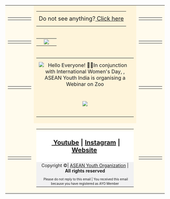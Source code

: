 <html>
	<body>
		<table align="center" valign="center" width="100%" bgcolor="#FFFBED">
			<tr id="Row1">
        <td>
          <table bgcolor="#FFFBED">
            <td align="center" valign="center" width="150px" id="C1R1">
            </td>
          </table>
        <td bgcolor="#FEF4DA" id="C2R1">     
          <table align="center" valign="center" width="600px" bgcolor="#FEF4DA" id="CenterClickHere">
          <tr>
            <td align="center" valign="center" width="100%" height="10px"></td>
            </tr>
          <tr>
            <td align="center" valign="center" width="100%" height="10px"><span style="font-size:18px">Do not see anything?<a href="https://forms.gle/PSyGgt85yzpLxzpb8" target="_blank"> Click here</a></span></td>
            </tr>
            <tr>
            <td align="center" valign="center" width="100%" height="10px"></td>
            </tr>
          </table>
        </td>
        <td>
          <table bgcolor="#FFFBED">
            <td align="center" valign="center" width="150px" id="C3R1">
            </td>
          </table>
        </td>
        </td>
      </tr><tr id="Row2">
        <td>
          <table bgcolor="#FFFBED">
            <td align="center" valign="center" width="150px" id="emptyleft">
            </td>
          </table>
        <td bgcolor="#FEF4DA" id="C2R1">
          <table align="center" valign="center" width="600px" bgcolor="#FEF4DA" id="TopLogo">
          <td align="center" valign="center" width="50%">
                <align="center" valign="center" width="200px"><img size="25%" src="https://aseanyouthnet.files.wordpress.com/2020/10/giftyellow.gif">
              </td>
          </table>
        </td>
        <td>
          <table>
            <td align="center" valign="center" width="150px" id="emptyright">
            </td>
          </table>
        </td>
        </td>
      </tr>
      <tr id="Row3">
        <td>
          <table>
            <td align="center" valign="center" width="150px" id="EmptyTopLeft">
            </td>
          </table>
        <td bgcolor="#FEF4DA">
          <table align="center" valign="center" width="600px" bgcolor="#FEF4DA" id="MainContent">
            <tr>
              <td align="center" valign="center" width="100%" height="10px">
              </td>
            </tr>
            <tr>
            <td align="center" valign="center" width="100%" bgcolor="#FEF4DA">
                <align="center" valign="center" width="50%"><img size="50%" src="https://aseanyouth.net/wp-content/uploads/2021/03/IMG-20210314-WA0007-e1615743253177.jpg" alt="Hello Everyone! 👋🏼In conjunction with International Women's Day,
, ASEAN Youth India is organising a Webinar on Zoo">
              </td>
            </tr>
            <tr>
            <td align="center" valign="center" width="450px" bgcolor="#FEF4DA">
                <table width="450px">
              </table>
              </td>
            </tr>
            <td align="center" valign="top" width="600px"><a href="https://forms.gle/PSyGgt85yzpLxzpb8" target"_blank"><img src="https://aseanyouth.net/wp-content/uploads/2021/03/Red_register_small-copy.png"</a>
							</td>
            </tr>
            </tr>
            <td align="center" valign="center" width="400px" height="30px" bgcolor="#FEF4DA">
              </td>
            </tr>
          </table>
        </td>
        <td>
          <table>
            <td align="center" valign="center" width="150px" id="EmptyTopRight">
            </td>
          </table>
        </td>
        </td>
      </tr>
      <tr id="Row6">
        <td>
						<table>
							<td align="center" valign="top" width="150px">
  					</table>
					</td>
					<td>
						<table border="0" align="center" valign="top" cellpadding="0" cellspacing="0" width="600px" id="templateBody">
							<td align="center" valign="top" width=600px"> <a href="0" target "_blank" id="other content">
								<tr><td align="center" colspan="2" valign="middle" id="social" bgcolor="#FFFFFF"> <div mc:edit="std_social"> <h4 class="h4"><span style="font-size:20px"> &nbsp;<a href="https://www.youtube.com/c/ASEANCommunityPages/"> Youtube</a> | <a href="https://www.instagram.com/ayoasean/?hl=en"> Instagram</a> | <a href="https://aseanyouth.net"> Website</a></span>&nbsp;</h4>
      </div>
								</tr>																																												
								<tr><td align="center" valign="middle" width="600px" bgcolor="#f1f1f2"> <div mc:edit="std_footer"><span style="font-size:14px">Copyright &copy;| <a href="https://aseanyouth.net/"> ASEAN Youth Organization</a> | <b>All rights reserved</b></span></div></td>
								</tr>
								<tr>
								<td colspan="2" align="center" valign="middle" id="utility" bgcolor="#f1f1f2"> <div mc:edit="std_utility"> &nbsp;<span style="font-size:10px"><a>Please do not reply to this email | You received this email because you have registered as AYO Member </a></span></div></td>
								</tr>
							</td>
  					</table>
					</td>
					<td>
						<table>
  					 <td align="center" valign="top" width="150px">
						</table>
					</td>
          </table>
        </td>
        </td>
      </tr>
    </table>
  </body>
 </html>
																																												 
																																													 
																																									
